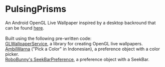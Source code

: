 PulsingPrisms
=============
An Android OpenGL Live Wallpaper inspired by a desktop backround that can be found <a href="http://simpledesktops.com/browse/desktops/2011/dec/23/isometric/">here</a>.<br/>
<br/>
Built using the following pre-written code: <br/>
<a href="https://github.com/GLWallpaperService/GLWallpaperService">GLWallpaperService</a>, a library for creating OpenGL live wallpapers. <br/>
<a href="https://code.google.com/p/android-color-picker/">AmbilWarna</a> ("Pick a Color" in Indonesian), a preference object with a color picker.<br/>
<a href="http://robobunny.com/wp/2011/08/13/android-seekbar-preference/">RoboBunny's SeekBarPreference</a>, a preference object with a SeekBar. <br/>

